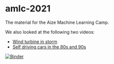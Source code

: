 # amlc-2021
The material for the Aize Machine Learning Camp.

We also looked at the following two videos:
- [Wind turbine in storm](https://www.youtube.com/watch?v=oAWMpxX60KM)
- [Self driving cars in the 80s and 90s](https://www.youtube.com/watch?v=_HbVWm7wdmE)

[![Binder](https://mybinder.org/badge_logo.svg)](https://mybinder.org/v2/gh/Gurobi-Training/amlc-2021/HEAD)